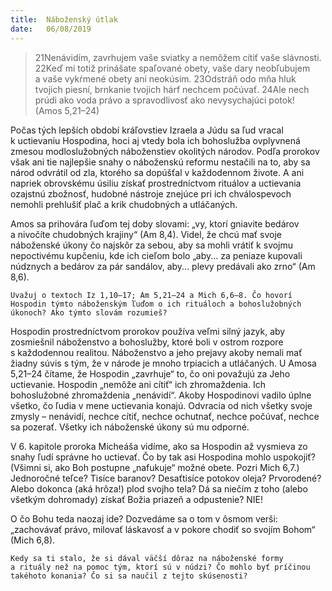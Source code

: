 ```yaml
---
title:  Náboženský útlak
date:   06/08/2019
---
```


> <p></p>
> 21Nenávidím, zavrhujem vaše sviatky a nemôžem cítiť vaše slávnosti. 22Keď mi totiž prinášate spaľované obety, vaše dary neobľubujem a vaše vykŕmené obety ani neokúsim. 23Odstráň odo mňa hluk tvojich piesní, brnkanie tvojich hárf nechcem počúvať. 24Ale nech prúdi ako voda právo a spravodlivosť ako nevysychajúci potok!  (Amos 5,21–24)

Počas tých lepších období kráľovstiev Izraela a Júdu sa ľud vracal k uctievaniu Hospodina, hoci aj vtedy bola ich bohoslužba ovplyvnená zmesou modloslužobných náboženstiev okolitých národov. Podľa prorokov však ani tie najlepšie snahy o náboženskú reformu nestačili na to, aby sa národ odvrátil od zla, ktorého sa dopúšťal v každodennom živote. A ani napriek obrovskému úsiliu získať prostredníctvom rituálov a uctievania ozajstnú zbožnosť, hudobné nástroje znejúce pri ich chválospevoch nemohli prehlušiť plač a krik chudobných a utláčaných.

Amos sa prihovára ľuďom tej doby slovami: „vy, ktorí gniavite bedárov a nivočíte chudobných krajiny“ (Am 8,4). Videl, že chcú mať svoje náboženské úkony čo najskôr za sebou, aby sa mohli vrátiť k svojmu nepoctivému kupčeniu, kde ich cieľom bolo „aby... za peniaze kupovali núdznych a bedárov za pár sandálov, aby... plevy predávali ako zrno“ (Am 8,6).

`Uvažuj o textoch Iz 1,10–17; Am 5,21–24 a Mich 6,6–8. Čo hovorí Hospodin týmto náboženským ľuďom o ich rituáloch a bohoslužobných úkonoch? Ako týmto slovám rozumieš?`

Hospodin prostredníctvom prorokov používa veľmi silný jazyk, aby zosmiešnil náboženstvo a bohoslužby, ktoré boli v ostrom rozpore s každodennou realitou. Náboženstvo a jeho prejavy akoby nemali mať žiadny súvis s tým, že v národe je mnoho trpiacich a utláčaných. U Amosa 5,21–24 čítame, že Hospodin „zavrhuje“ to, čo oni považujú za Jeho uctievanie. Hospodin „nemôže ani cítiť“ ich zhromaždenia. Ich bohoslužobné zhromaždenia „nenávidí“. Akoby Hospodinovi vadilo úplne všetko, čo ľudia v mene uctievania konajú. Odvracia od nich všetky svoje zmysly – nenávidí, nechce cítiť, nechce ochutnať, nechce počúvať, nechce sa pozerať. Všetky ich náboženské úkony sú mu odporné.

V 6. kapitole proroka Micheáša vidíme, ako sa Hospodin až vysmieva zo snahy ľudí správne ho uctievať. Čo by tak asi Hospodina mohlo uspokojiť? (Všimni si, ako Boh postupne „nafukuje“ možné obete. Pozri Mich 6,7.) Jednoročné teľce? Tisíce baranov? Desaťtisíce potokov oleja? Prvorodené? Alebo dokonca (aká hrôza!) plod svojho tela? Dá sa niečím z toho (alebo všetkým dohromady) získať Božia priazeň a odpustenie? NIE!

O čo Bohu teda naozaj ide? Dozvedáme sa o tom v ôsmom verši: „zachovávať právo, milovať láskavosť a v pokore chodiť so svojím Bohom“ (Mich 6,8).

`Kedy sa ti stalo, že si dával väčší dôraz na náboženské formy a rituály než na pomoc tým, ktorí sú v núdzi? Čo mohlo byť príčinou takéhoto konania? Čo si sa naučil z tejto skúsenosti?`